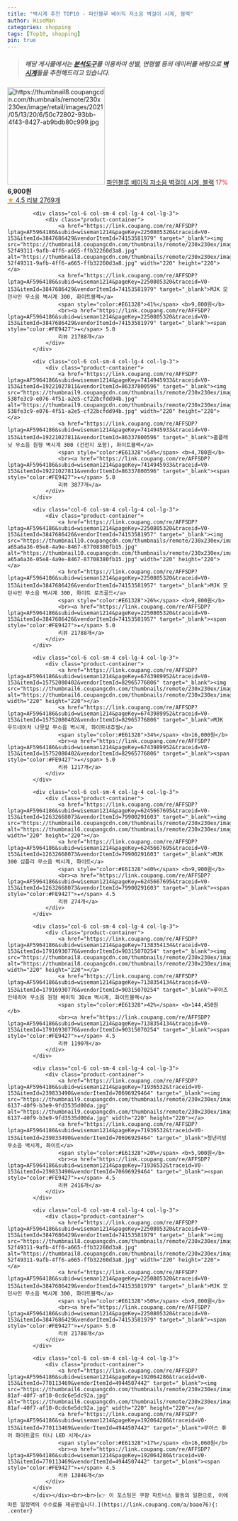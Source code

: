 ```yaml
---
title: "벽시계 추천 TOP10 - 파인블루 베이직 저소음 벽걸이 시계, 블랙"
author: WiseMan
categories: shopping
tags: [Top10, shopping]
pin: true
---
```


> ##### 해당 게시물에서는 [**분석도구**](https://itemscout.io/)를 이용하여 **성별**, **연령별** 등의 데이터를 바탕으로 [**벽시계**](https://link.coupang.com/a/baae76)들을 추천해드리고 있습니다.
<div class="container"><div class="row">
            <div class="col-6 col-sm-4 col-lg-4 col-lg-3">
                <div class="product-container">
                    <a href="https://link.coupang.com/re/AFFSDP?lptag=AF5964186&subid=wiseman1214&pageKey=5505689784&traceid=V0-153&itemId=8567182935&vendorItemId=75854527215" target="_blank"><img src="https://thumbnail8.coupangcdn.com/thumbnails/remote/230x230ex/image/retail/images/2021/05/13/20/6/50c72802-93bb-4f43-8427-ab9bdb80c999.jpg" alt="https://thumbnail8.coupangcdn.com/thumbnails/remote/230x230ex/image/retail/images/2021/05/13/20/6/50c72802-93bb-4f43-8427-ab9bdb80c999.jpg" width="220" height="220"></a>
                    <a href="https://link.coupang.com/re/AFFSDP?lptag=AF5964186&subid=wiseman1214&pageKey=5505689784&traceid=V0-153&itemId=8567182935&vendorItemId=75854527215" target="_blank">파인블루 베이직 저소음 벽걸이 시계, 블랙</a>
                    <span style="color:#E61328">17%</span> <b>6,900원</b>
                    <br><a href="https://link.coupang.com/re/AFFSDP?lptag=AF5964186&subid=wiseman1214&pageKey=5505689784&traceid=V0-153&itemId=8567182935&vendorItemId=75854527215" target="_blank"><span style="color:#FE9427">★</span> 4.5
                    리뷰 2769개</a>
                </div>
            </div>
            
            <div class="col-6 col-sm-4 col-lg-4 col-lg-3">
                <div class="product-container">
                    <a href="https://link.coupang.com/re/AFFSDP?lptag=AF5964186&subid=wiseman1214&pageKey=2250805320&traceid=V0-153&itemId=3847686429&vendorItemId=74153581979" target="_blank"><img src="https://thumbnail8.coupangcdn.com/thumbnails/remote/230x230ex/image/retail/images/3514971357904002-52f49311-9afb-4ff6-a665-ffb32260d3a8.jpg" alt="https://thumbnail8.coupangcdn.com/thumbnails/remote/230x230ex/image/retail/images/3514971357904002-52f49311-9afb-4ff6-a665-ffb32260d3a8.jpg" width="220" height="220"></a>
                    <a href="https://link.coupang.com/re/AFFSDP?lptag=AF5964186&subid=wiseman1214&pageKey=2250805320&traceid=V0-153&itemId=3847686429&vendorItemId=74153581979" target="_blank">MJK 모던샤인 무소음 벽시계 300, 화이트블랙</a>
                    <span style="color:#E61328">41%</span> <b>9,800원</b>
                    <br><a href="https://link.coupang.com/re/AFFSDP?lptag=AF5964186&subid=wiseman1214&pageKey=2250805320&traceid=V0-153&itemId=3847686429&vendorItemId=74153581979" target="_blank"><span style="color:#FE9427">★</span> 5.0
                    리뷰 21788개</a>
                </div>
            </div>
            
            <div class="col-6 col-sm-4 col-lg-4 col-lg-3">
                <div class="product-container">
                    <a href="https://link.coupang.com/re/AFFSDP?lptag=AF5964186&subid=wiseman1214&pageKey=7414945933&traceid=V0-153&itemId=19221027811&vendorItemId=86337800596" target="_blank"><img src="https://thumbnail9.coupangcdn.com/thumbnails/remote/230x230ex/image/retail/images/6948651509331951-538fe3c9-e076-4f51-a2e5-cf22bcfdd94b.jpg" alt="https://thumbnail9.coupangcdn.com/thumbnails/remote/230x230ex/image/retail/images/6948651509331951-538fe3c9-e076-4f51-a2e5-cf22bcfdd94b.jpg" width="220" height="220"></a>
                    <a href="https://link.coupang.com/re/AFFSDP?lptag=AF5964186&subid=wiseman1214&pageKey=7414945933&traceid=V0-153&itemId=19221027811&vendorItemId=86337800596" target="_blank">홈플래닛 무소음 원형 벽시계 300 (건전지 포함), 화이트블랙</a>
                    <span style="color:#E61328">54%</span> <b>4,780원</b>
                    <br><a href="https://link.coupang.com/re/AFFSDP?lptag=AF5964186&subid=wiseman1214&pageKey=7414945933&traceid=V0-153&itemId=19221027811&vendorItemId=86337800596" target="_blank"><span style="color:#FE9427">★</span> 5.0
                    리뷰 3877개</a>
                </div>
            </div>
            
            <div class="col-6 col-sm-4 col-lg-4 col-lg-3">
                <div class="product-container">
                    <a href="https://link.coupang.com/re/AFFSDP?lptag=AF5964186&subid=wiseman1214&pageKey=2250805320&traceid=V0-153&itemId=3847686426&vendorItemId=74153581957" target="_blank"><img src="https://thumbnail10.coupangcdn.com/thumbnails/remote/230x230ex/image/retail/images/1416171964410380-a65a6a36-05e8-4a9e-8467-87708380fb15.jpg" alt="https://thumbnail10.coupangcdn.com/thumbnails/remote/230x230ex/image/retail/images/1416171964410380-a65a6a36-05e8-4a9e-8467-87708380fb15.jpg" width="220" height="220"></a>
                    <a href="https://link.coupang.com/re/AFFSDP?lptag=AF5964186&subid=wiseman1214&pageKey=2250805320&traceid=V0-153&itemId=3847686426&vendorItemId=74153581957" target="_blank">MJK 모던샤인 무소음 벽시계 300, 화이트 로즈골드</a>
                    <span style="color:#E61328">26%</span> <b>9,800원</b>
                    <br><a href="https://link.coupang.com/re/AFFSDP?lptag=AF5964186&subid=wiseman1214&pageKey=2250805320&traceid=V0-153&itemId=3847686426&vendorItemId=74153581957" target="_blank"><span style="color:#FE9427">★</span> 5.0
                    리뷰 21788개</a>
                </div>
            </div>
            
            <div class="col-6 col-sm-4 col-lg-4 col-lg-3">
                <div class="product-container">
                    <a href="https://link.coupang.com/re/AFFSDP?lptag=AF5964186&subid=wiseman1214&pageKey=6743989952&traceid=V0-153&itemId=15752080402&vendorItemId=82965776806" target="_blank"><img src="https://thumbnail6.coupangcdn.com/thumbnails/remote/230x230ex/image/rs_quotation_api/gauhyudx/97c36d77244f4e68b9d8b31e27768559.jpg" alt="https://thumbnail6.coupangcdn.com/thumbnails/remote/230x230ex/image/rs_quotation_api/gauhyudx/97c36d77244f4e68b9d8b31e27768559.jpg" width="220" height="220"></a>
                    <a href="https://link.coupang.com/re/AFFSDP?lptag=AF5964186&subid=wiseman1214&pageKey=6743989952&traceid=V0-153&itemId=15752080402&vendorItemId=82965776806" target="_blank">MJK 우드네이처 나뭇잎 무소음 벽시계, 화이트내츄럴</a>
                    <span style="color:#E61328">34%</span> <b>16,000원</b>
                    <br><a href="https://link.coupang.com/re/AFFSDP?lptag=AF5964186&subid=wiseman1214&pageKey=6743989952&traceid=V0-153&itemId=15752080402&vendorItemId=82965776806" target="_blank"><span style="color:#FE9427">★</span> 5.0
                    리뷰 1217개</a>
                </div>
            </div>
            
            <div class="col-6 col-sm-4 col-lg-4 col-lg-3">
                <div class="product-container">
                    <a href="https://link.coupang.com/re/AFFSDP?lptag=AF5964186&subid=wiseman1214&pageKey=6245667695&traceid=V0-153&itemId=12632668073&vendorItemId=79900291603" target="_blank"><img src="https://thumbnail6.coupangcdn.com/thumbnails/remote/230x230ex/image/vendor_inventory/e817/768309737ea6dc34f00ed959933c39039f925aced36f1468c968f6bc6dfa.jpg" alt="https://thumbnail6.coupangcdn.com/thumbnails/remote/230x230ex/image/vendor_inventory/e817/768309737ea6dc34f00ed959933c39039f925aced36f1468c968f6bc6dfa.jpg" width="220" height="220"></a>
                    <a href="https://link.coupang.com/re/AFFSDP?lptag=AF5964186&subid=wiseman1214&pageKey=6245667695&traceid=V0-153&itemId=12632668073&vendorItemId=79900291603" target="_blank">MJK 300 심플리 무소음 벽시계, 화이트</a>
                    <span style="color:#E61328">40%</span> <b>9,900원</b>
                    <br><a href="https://link.coupang.com/re/AFFSDP?lptag=AF5964186&subid=wiseman1214&pageKey=6245667695&traceid=V0-153&itemId=12632668073&vendorItemId=79900291603" target="_blank"><span style="color:#FE9427">★</span> 4.5
                    리뷰 274개</a>
                </div>
            </div>
            
            <div class="col-6 col-sm-4 col-lg-4 col-lg-3">
                <div class="product-container">
                    <a href="https://link.coupang.com/re/AFFSDP?lptag=AF5964186&subid=wiseman1214&pageKey=7138354134&traceid=V0-153&itemId=17916930776&vendorItemId=90315070254" target="_blank"><img src="https://thumbnail8.coupangcdn.com/thumbnails/remote/230x230ex/image/vendor_inventory/e2b9/cd7a4a1e705ede8990ca06e4dce16de58dc0e3f900ac9357a18d300b0274.jpg" alt="https://thumbnail8.coupangcdn.com/thumbnails/remote/230x230ex/image/vendor_inventory/e2b9/cd7a4a1e705ede8990ca06e4dce16de58dc0e3f900ac9357a18d300b0274.jpg" width="220" height="220"></a>
                    <a href="https://link.coupang.com/re/AFFSDP?lptag=AF5964186&subid=wiseman1214&pageKey=7138354134&traceid=V0-153&itemId=17916930776&vendorItemId=90315070254" target="_blank">루아즈 인테리어 무소음 원형 베이직 30cm 벽시계, 화이트블랙</a>
                    <span style="color:#E61328">42%</span> <b>144,450원</b>
                    <br><a href="https://link.coupang.com/re/AFFSDP?lptag=AF5964186&subid=wiseman1214&pageKey=7138354134&traceid=V0-153&itemId=17916930776&vendorItemId=90315070254" target="_blank"><span style="color:#FE9427">★</span> 4.5
                    리뷰 1190개</a>
                </div>
            </div>
            
            <div class="col-6 col-sm-4 col-lg-4 col-lg-3">
                <div class="product-container">
                    <a href="https://link.coupang.com/re/AFFSDP?lptag=AF5964186&subid=wiseman1214&pageKey=71936532&traceid=V0-153&itemId=239833490&vendorItemId=70696929464" target="_blank"><img src="https://thumbnail9.coupangcdn.com/thumbnails/remote/230x230ex/image/retail/images/2020/05/13/17/9/c75bf1bd-6137-40f9-b3e9-9fd3535d00da.jpg" alt="https://thumbnail9.coupangcdn.com/thumbnails/remote/230x230ex/image/retail/images/2020/05/13/17/9/c75bf1bd-6137-40f9-b3e9-9fd3535d00da.jpg" width="220" height="220"></a>
                    <a href="https://link.coupang.com/re/AFFSDP?lptag=AF5964186&subid=wiseman1214&pageKey=71936532&traceid=V0-153&itemId=239833490&vendorItemId=70696929464" target="_blank">청년리빙 무소음 벽시계, 화이트</a>
                    <span style="color:#E61328">20%</span> <b>5,900원</b>
                    <br><a href="https://link.coupang.com/re/AFFSDP?lptag=AF5964186&subid=wiseman1214&pageKey=71936532&traceid=V0-153&itemId=239833490&vendorItemId=70696929464" target="_blank"><span style="color:#FE9427">★</span> 4.5
                    리뷰 2416개</a>
                </div>
            </div>
            
            <div class="col-6 col-sm-4 col-lg-4 col-lg-3">
                <div class="product-container">
                    <a href="https://link.coupang.com/re/AFFSDP?lptag=AF5964186&subid=wiseman1214&pageKey=2250805320&traceid=V0-153&itemId=3847686429&vendorItemId=74153581979" target="_blank"><img src="https://thumbnail8.coupangcdn.com/thumbnails/remote/230x230ex/image/retail/images/3514971357904002-52f49311-9afb-4ff6-a665-ffb32260d3a8.jpg" alt="https://thumbnail8.coupangcdn.com/thumbnails/remote/230x230ex/image/retail/images/3514971357904002-52f49311-9afb-4ff6-a665-ffb32260d3a8.jpg" width="220" height="220"></a>
                    <a href="https://link.coupang.com/re/AFFSDP?lptag=AF5964186&subid=wiseman1214&pageKey=2250805320&traceid=V0-153&itemId=3847686429&vendorItemId=74153581979" target="_blank">MJK 모던샤인 무소음 벽시계 300, 화이트블랙</a>
                    <span style="color:#E61328">50%</span> <b>9,800원</b>
                    <br><a href="https://link.coupang.com/re/AFFSDP?lptag=AF5964186&subid=wiseman1214&pageKey=2250805320&traceid=V0-153&itemId=3847686429&vendorItemId=74153581979" target="_blank"><span style="color:#FE9427">★</span> 5.0
                    리뷰 21788개</a>
                </div>
            </div>
            
            <div class="col-6 col-sm-4 col-lg-4 col-lg-3">
                <div class="product-container">
                    <a href="https://link.coupang.com/re/AFFSDP?lptag=AF5964186&subid=wiseman1214&pageKey=192064286&traceid=V0-153&itemId=770113469&vendorItemId=4944507442" target="_blank"><img src="https://thumbnail6.coupangcdn.com/thumbnails/remote/230x230ex/image/retail/images/2019/06/18/16/9/40a6aab0-81af-40f7-af10-0cdc6e5dc92a.jpg" alt="https://thumbnail6.coupangcdn.com/thumbnails/remote/230x230ex/image/retail/images/2019/06/18/16/9/40a6aab0-81af-40f7-af10-0cdc6e5dc92a.jpg" width="220" height="220"></a>
                    <a href="https://link.coupang.com/re/AFFSDP?lptag=AF5964186&subid=wiseman1214&pageKey=192064286&traceid=V0-153&itemId=770113469&vendorItemId=4944507442" target="_blank">무아스 퓨어 화이트골드 미니 LED 시계</a>
                    <span style="color:#E61328">17%</span> <b>16,060원</b>
                    <br><a href="https://link.coupang.com/re/AFFSDP?lptag=AF5964186&subid=wiseman1214&pageKey=192064286&traceid=V0-153&itemId=770113469&vendorItemId=4944507442" target="_blank"><span style="color:#FE9427">★</span> 4.5
                    리뷰 13846개</a>
                </div>
            </div>
            </div></div><br><br>[👉 이 포스팅은 쿠팡 파트너스 활동의 일환으로, 이에 따른 일정액의 수수료를 제공받습니다.](https://link.coupang.com/a/baae76){: .center}